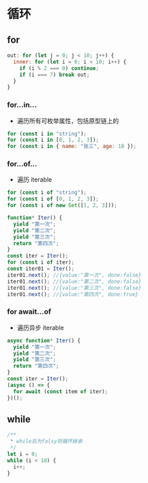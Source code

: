 # 循环

## for

```js
out: for (let j = 0; j < 10; j++) {
  inner: for (let i = 0; i < 10; i++) {
    if (i % 2 === 0) continue;
    if (i === 7) break out;
  }
}
```

### for...in...

- 遍历所有可枚举属性，包括原型链上的

```js
for (const i in "string");
for (const i in [0, 1, 2, 3]);
for (const i in { name: "张三", age: 18 });
```

### for...of...

- 遍历 iterable

```js
for (const i of "string");
for (const i of [0, 1, 2, 3]);
for (const i of new Set([1, 2, 3]));

function* Iter() {
  yield "第一次";
  yield "第二次";
  yield "第三次";
  return "第四次";
}
const iter = Iter();
for (const i of iter);
const iter01 = Iter();
iter01.next(); //{value:"第一次", done:false}
iter01.next(); //{value:"第二次", done:false}
iter01.next(); //{value:"第三次", done:false}
iter01.next(); //{value:"第四次", done:true}
```

### for await...of

- 遍历异步 iterable

```js
async function* Iter() {
  yield "第一次";
  yield "第二次";
  yield "第三次";
  return "第四次";
}
const iter = Iter();
(async () => {
  for await (const item of iter);
})();
```

## while

```js
/**
 * while后为falsy则循环继承
 */
let i = 0;
while (i < 10) {
  i++;
}
```
